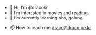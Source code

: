 - 👋 Hi, I’m @dracokr
- 👀 I’m interested in movies and reading.
- 🌱 I’m currently learning php, golang.
<!---- 💞️ I’m looking to collaborate on ...--->
- 📫 How to reach me draco@draco.pe.kr

<!---
dracokr/dracokr is a ✨ special ✨ repository because its `README.md` (this file) appears on your GitHub profile.
You can click the Preview link to take a look at your changes.
--->
